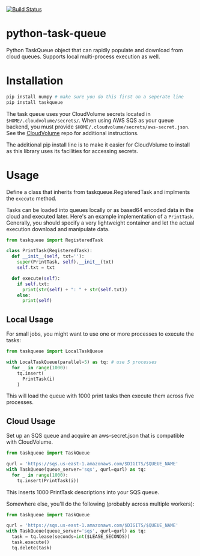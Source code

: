 [![Build Status](https://travis-ci.org/seung-lab/python-task-queue.svg?branch=master)](https://travis-ci.org/seung-lab/python-task-queue)

# python-task-queue
Python TaskQueue object that can rapidly populate and download from cloud queues. Supports local multi-process execution as well.

# Installation

```bash
pip install numpy # make sure you do this first on a seperate line
pip install taskqueue
```

The task queue uses your CloudVolume secrets located in `$HOME/.cloudvolume/secrets/`. When using AWS SQS as your queue backend, you must provide `$HOME/.cloudvolume/secrets/aws-secret.json`. See the [CloudVolume](https://github.com/seung-lab/cloud-volume) repo for additional instructions.  

The additional pip install line is to make it easier for CloudVolume to install as this library uses its facilities for accessing secrets.

# Usage 

Define a class that inherits from taskqueue.RegisteredTask and implments the `execute` method.

Tasks can be loaded into queues locally or as based64 encoded data in the cloud and executed later.
Here's an example implementation of a `PrintTask`. Generally, you should specify a very lightweight
container and let the actual execution download and manipulate data.

```python
from taskqueue import RegisteredTask

class PrintTask(RegisteredTask):
  def __init__(self, txt=''):
    super(PrintTask, self).__init__(txt)
    self.txt = txt

  def execute(self):
    if self.txt:
      print(str(self) + ": " + str(self.txt))
    else:
      print(self)
```

## Local Usage

For small jobs, you might want to use one or more processes to execute the tasks:
```python
from taskqueue import LocalTaskQueue

with LocalTaskQueue(parallel=5) as tq: # use 5 processes
  for _ in range(1000):
    tq.insert(
      PrintTask(i)
    )
```
This will load the queue with 1000 print tasks then execute them across five processes.

## Cloud Usage

Set up an SQS queue and acquire an aws-secret.json that is compatible with CloudVolume.

```python
from taskqueue import TaskQueue

qurl = 'https://sqs.us-east-1.amazonaws.com/$DIGITS/$QUEUE_NAME'
with TaskQueue(queue_server='sqs', qurl=qurl) as tq:
  for _ in range(1000):
    tq.insert(PrintTask(i))
```

This inserts 1000 PrintTask descriptions into your SQS queue.

Somewhere else, you'll do the following (probably across multiple workers):

```python
from taskqueue import TaskQueue

qurl = 'https://sqs.us-east-1.amazonaws.com/$DIGITS/$QUEUE_NAME'
with TaskQueue(queue_server='sqs', qurl=qurl) as tq:
  task = tq.lease(seconds=int($LEASE_SECONDS))
  task.execute()
  tq.delete(task)
```